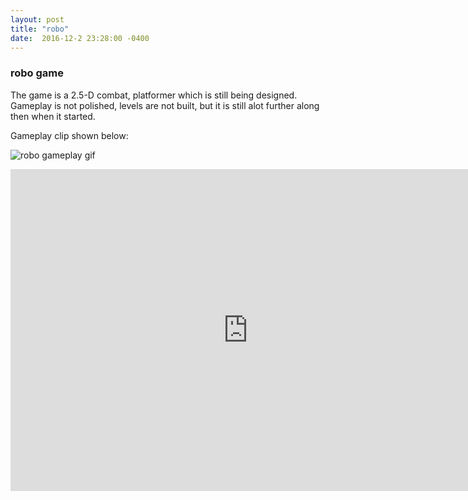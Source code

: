 ```yaml
---
layout: post
title: "robo"
date:  2016-12-2 23:28:00 -0400
---
```


### robo game

The game is a 2.5-D combat, platformer which is still being designed.
Gameplay is not polished, levels are not built, but it is still 
alot further along then when it started. 

Gameplay clip shown below:

![robo gameplay gif]({{site.url}}/assets/roboClip.gif)
<iframe width="760" height="515" src="https://www.youtube.com/embed/VXrA_-CNS_Y" frameborder="0" allowfullscreen></iframe>
